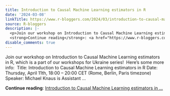 ```yaml
---
title: Introduction to Causal Machine Learning estimators in R
date: '2024-03-08'
linkTitle: https://www.r-bloggers.com/2024/03/introduction-to-causal-machine-learning-estimators-in-r/
source: R-bloggers
description: |-
  <p>Join our workshop on Introduction to Causal Machine Learning estimators in R, which is a part of our workshops for Ukraine series!  Here’s some more info:  Title: Introduction to Causal Machine Learning estimators in R Date: Thursday, April 11th, 18:00 – 20:00 CET (Rome, Berlin, Paris timezone) Speaker: Michael Knaus is Assistant ...</p>
  <strong>Continue reading</strong>: <a href="https://www.r-bloggers.com/2024/03/introduction-to-causal-machine-learning-estimators-in-r/">Introduction to Causal Machine Learning estimators in ...
disable_comments: true
---
```

<p>Join our workshop on Introduction to Causal Machine Learning estimators in R, which is a part of our workshops for Ukraine series!  Here’s some more info:  Title: Introduction to Causal Machine Learning estimators in R Date: Thursday, April 11th, 18:00 – 20:00 CET (Rome, Berlin, Paris timezone) Speaker: Michael Knaus is Assistant ...</p>
<strong>Continue reading</strong>: <a href="https://www.r-bloggers.com/2024/03/introduction-to-causal-machine-learning-estimators-in-r/">Introduction to Causal Machine Learning estimators in ...